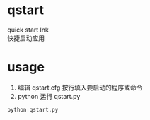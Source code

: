 # qstart
quick start lnk  
快捷启动应用

# usage
1. 编辑 qstart.cfg 按行填入要启动的程序或命令
1. python 运行 qstart.py
```cmd
python qstart.py
```